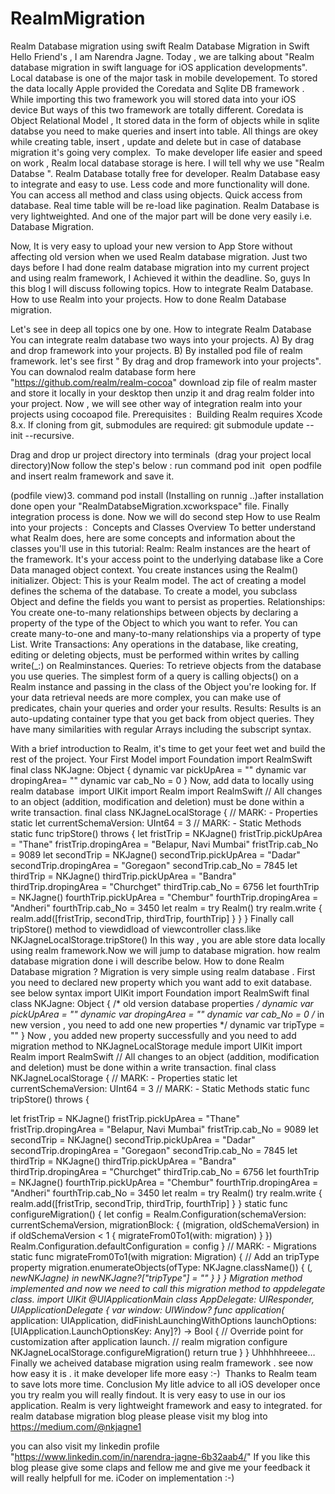 # RealmMigration
Realm Database migration using swift 
Realm Database Migration in Swift
Hello Friend's , I am Narendra Jagne. Today , we are talking about "Realm database migration in swift language for iOS application developments".  Local database is one of the major task in mobile developement. To stored the data locally Apple provided the Coredata and Sqlite DB framework . While importing this two framework you will stored data into your iOS device But ways of this two framework are totally different. Coredata is Object Relational Model , It stored data in the form of objects while in sqlite databse you need to make queries and insert into table. All things are okey while creating table, insert , update and delete but in case of database migration it's going very complex. 
To make developer life easier and speed on work , Realm local database storage is here. I will tell why we use "Realm Databse ".
Realm Database totally free for developer.
Realm Database easy to integrate and easy to use.
Less code and more functionality will done.
You can access all method and class using objects.
Quick access from database.
Real time table will be re-load like pagination.
Realm Database is very lightweighted.
And one of the major part will be done very easily i.e. Database Migration. 

Now, It is very easy to upload your new version to App Store without affecting old version when we used Realm database migration. Just two days before I had done realm database migration into my current project and using realm framework, I Achieved it within the deadline. So, guys In this blog I will discuss following topics.
How to integrate Realm Database.
How to use Realm into your projects.
How to done Realm Database migration.

Let's see in deep all topics one by one.
How to integrate Realm Database
You can integrate realm database two ways into your projects.
A) By drag and drop framework into your projects.
B) By installed pod file of realm framework.
let's see first " By drag and drop framework into your projects".
You can downalod realm database form here "https://github.com/realm/realm-cocoa"
download zip file of realm master and store it locally in your desktop then unzip it and drag realm folder into your project.
Now , we will see other way of integration realm into your projects using cocoapod file.
Prerequisites : 
Building Realm requires Xcode 8.x.
If cloning from git, submodules are required: git submodule update --init --recursive.

Drag and drop ur project directory into terminals 
(drag your project local directory)Now follow the step's below :
run command pod init 
open podfile and insert realm framework and save it.

(podfile view)3. command pod install
(Installing on runnig ..)after installation done open your "RealmDatabseMigration.xcworkspace" file.
Finally integration process is done. Now we will do second step
How to use Realm into your projects : 
Concepts and Classes Overview
To better understand what Realm does, here are some concepts and information about the classes you'll use in this tutorial:
Realm: Realm instances are the heart of the framework. It's your access point to the underlying database like a Core Data managed object context. You create instances using the Realm() initializer.
Object: This is your Realm model. The act of creating a model defines the schema of the database. To create a model, you subclass Object and define the fields you want to persist as properties.
Relationships: You create one-to-many relationships between objects by declaring a property of the type of the Object to which you want to refer. You can create many-to-one and many-to-many relationships via a property of type List.
Write Transactions: Any operations in the database, like creating, editing or deleting objects, must be performed within writes by calling write(_:) on Realminstances.
Queries: To retrieve objects from the database you use queries. The simplest form of a query is calling objects() on a Realm instance and passing in the class of the Object you're looking for. If your data retrieval needs are more complex, you can make use of predicates, chain your queries and order your results.
Results: Results is an auto-updating container type that you get back from object queries. They have many similarities with regular Arrays including the subscript syntax.

With a brief introduction to Realm, it's time to get your feet wet and build the rest of the project.
Your First Model
import Foundation
import RealmSwift
final class NKJagne: Object {
     dynamic var pickUpArea = ""
     dynamic var dropingArea= ""
     dynamic var cab_No = 0
}
Now, add data to locally using realm database 
import UIKit
import Realm
import RealmSwift
// All changes to an object (addition, modification and deletion) must be done within a write transaction.
final class NKJagneLocalStorage {
// MARK: - Properties
static let currentSchemaVersion: UInt64 = 3
// MARK: - Static Methods
static func tripStore() throws {
     let fristTrip = NKJagne()
     fristTrip.pickUpArea = "Thane"
     fristTrip.dropingArea = "Belapur, Navi Mumbai"
     fristTrip.cab_No = 9089
     let secondTrip = NKJagne()
     secondTrip.pickUpArea = "Dadar"
     secondTrip.dropingArea = "Goregaon"
     secondTrip.cab_No = 7845
     let thirdTrip = NKJagne()
     thirdTrip.pickUpArea = "Bandra"
     thirdTrip.dropingArea = "Churchget"
     thirdTrip.cab_No = 6756
     let fourthTrip = NKJagne()
     fourthTrip.pickUpArea = "Chembur"
     fourthTrip.dropingArea = "Andheri"
     fourthTrip.cab_No = 3450
     let realm = try Realm()
     try realm.write {
          realm.add([fristTrip, secondTrip, thirdTrip, fourthTrip]
      }
    }
}
Finally call tripStore() method to viewdidload of viewcontroller class.like NKJagneLocalStorage.tripStore()
In this way , you are able store data locally using realm framework.Now we will jump to database migration. how realm database migration done i will describe below.
How to done Realm Database migration ?
Migration is very simple using realm database . First you need to declared new property which you want add to exit database. see below syntax
import UIKit
import Foundation
import RealmSwift
final class NKJagne: Object {
/* old version database properties */
     dynamic var pickUpArea = ""
     dynamic var dropingArea = ""
     dynamic var cab_No = 0
/* in new version , you need to add one new properties */
     dynamic var tripType = ""
}
Now , you added new property successfully and you need to add migration method to NKJagneLocalStorage medule
import UIKit
import Realm
import RealmSwift
// All changes to an object (addition, modification and deletion) must be done within a write transaction.
final class NKJagneLocalStorage {
// MARK: - Properties
static let currentSchemaVersion: UInt64 = 3
// MARK: - Static Methods
static func tripStore() throws {
   
   let fristTrip = NKJagne()
   fristTrip.pickUpArea = "Thane"
   fristTrip.dropingArea = "Belapur, Navi Mumbai"
   fristTrip.cab_No = 9089
   let secondTrip = NKJagne()
   secondTrip.pickUpArea = "Dadar"
   secondTrip.dropingArea = "Goregaon"
   secondTrip.cab_No = 7845
   let thirdTrip = NKJagne()
   thirdTrip.pickUpArea = "Bandra"
   thirdTrip.dropingArea = "Churchget"
   thirdTrip.cab_No = 6756
   let fourthTrip = NKJagne()
   fourthTrip.pickUpArea = "Chembur"
   fourthTrip.dropingArea = "Andheri"
   fourthTrip.cab_No = 3450
   let realm = try Realm()
   try realm.write {
       realm.add([fristTrip, secondTrip, thirdTrip, fourthTrip]
     }
  }
static func configureMigration() {
    let config = Realm.Configuration(schemaVersion:             currentSchemaVersion, migrationBlock: { (migration, oldSchemaVersion) in
        if oldSchemaVersion < 1 {
            migrateFrom0To1(with: migration)
        }
     })
    Realm.Configuration.defaultConfiguration = config
}
// MARK: - Migrations
static func migrateFrom0To1(with migration: Migration) {
// Add an tripType property
           migration.enumerateObjects(ofType: NKJagne.className()) {  (_, newNKJagne) in
                   newNKJagne?["tripType"] = ""
                }
             }
      }
Migration method implemented and now we need to call this migration method to appdelegate class.
import UIKit
@UIApplicationMain
class AppDelegate: UIResponder, UIApplicationDelegate {
var window: UIWindow?
func application(_ application: UIApplication, didFinishLaunchingWithOptions launchOptions: [UIApplication.LaunchOptionsKey: Any]?) -> Bool {
       // Override point for customization after application launch.
      // realm migration configure
      NKJagneLocalStorage.configureMigration()
      return true
     }
}
Uhhhhhreeee…Finally we acheived database migration using realm framework . see now how easy it is . it make developer life more easy :-) 
Thanks to Realm team to save lots more time.
Conclusion
My litle advice to all iOS developer once you try realm you will really findout. It is very easy to use in our ios application. Realm is very lightweight framework and easy to integrated.
for realm database migration blog please please visit my blog into https://medium.com/@nkjagne1

you can also visit my linkedin profile "https://www.linkedin.com/in/narendra-jagne-6b32aab4/"
If you like this blog please give some claps and fellow me and give me your feedback it will really helpfull for me.
iCoder on implementation :-)
